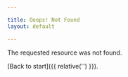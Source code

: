 ```yaml
---

title: Ooops! Not Found
layout: default

---
```


The requested resource was not found.

[Back to start]({{ relative('') }}).